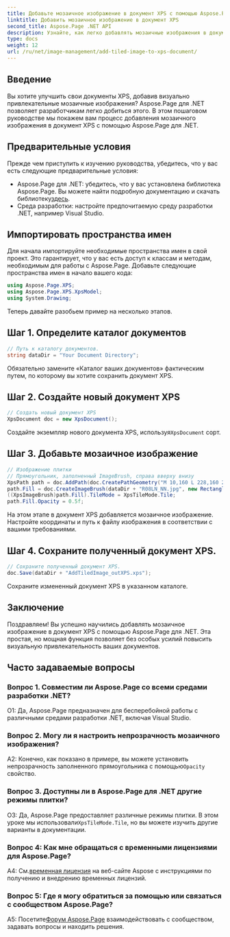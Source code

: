 ```yaml
---
title: Добавьте мозаичное изображение в документ XPS с помощью Aspose.Page для .NET
linktitle: Добавить мозаичное изображение в документ XPS
second_title: Aspose.Page .NET API
description: Узнайте, как легко добавлять мозаичные изображения в документы XPS с помощью Aspose.Page для .NET. Повышайте визуальную привлекательность и создавайте потрясающие документы.
type: docs
weight: 12
url: /ru/net/image-management/add-tiled-image-to-xps-document/
---
```

## Введение

Вы хотите улучшить свои документы XPS, добавив визуально привлекательные мозаичные изображения? Aspose.Page для .NET позволяет разработчикам легко добиться этого. В этом пошаговом руководстве мы покажем вам процесс добавления мозаичного изображения в документ XPS с помощью Aspose.Page для .NET.

## Предварительные условия

Прежде чем приступить к изучению руководства, убедитесь, что у вас есть следующие предварительные условия:

-  Aspose.Page для .NET: убедитесь, что у вас установлена библиотека Aspose.Page. Вы можете найти подробную документацию и скачать библиотеку[здесь](https://reference.aspose.com/page/net/).
- Среда разработки: настройте предпочитаемую среду разработки .NET, например Visual Studio.

## Импортировать пространства имен

Для начала импортируйте необходимые пространства имен в свой проект. Это гарантирует, что у вас есть доступ к классам и методам, необходимым для работы с Aspose.Page. Добавьте следующие пространства имен в начало вашего кода:

```csharp
using Aspose.Page.XPS;
using Aspose.Page.XPS.XpsModel;
using System.Drawing;
```

Теперь давайте разобьем пример на несколько этапов.

## Шаг 1. Определите каталог документов

```csharp
// Путь к каталогу документов.
string dataDir = "Your Document Directory";
```

Обязательно замените «Каталог ваших документов» фактическим путем, по которому вы хотите сохранить документ XPS.

## Шаг 2. Создайте новый документ XPS

```csharp
// Создать новый документ XPS
XpsDocument doc = new XpsDocument();
```

 Создайте экземпляр нового документа XPS, используя`XpsDocument` сорт.

## Шаг 3. Добавьте мозаичное изображение

```csharp
// Изображение плитки
// Прямоугольник, заполненный ImageBrush, справа вверху внизу
XpsPath path = doc.AddPath(doc.CreatePathGeometry("M 10,160 L 228,160 228,305 10,305"));
path.Fill = doc.CreateImageBrush(dataDir + "R08LN_NN.jpg", new RectangleF(0f, 0f, 128f, 96f), new RectangleF(0f, 0f, 64f, 48f));
((XpsImageBrush)path.Fill).TileMode = XpsTileMode.Tile;
path.Fill.Opacity = 0.5f;
```

На этом этапе в документ XPS добавляется мозаичное изображение. Настройте координаты и путь к файлу изображения в соответствии с вашими требованиями.

## Шаг 4. Сохраните полученный документ XPS.

```csharp
// Сохраните полученный документ XPS.
doc.Save(dataDir + "AddTiledImage_outXPS.xps");
```

Сохраните измененный документ XPS в указанном каталоге.

## Заключение

Поздравляем! Вы успешно научились добавлять мозаичное изображение в документ XPS с помощью Aspose.Page для .NET. Эта простая, но мощная функция позволяет без особых усилий повысить визуальную привлекательность ваших документов.

## Часто задаваемые вопросы

### Вопрос 1. Совместим ли Aspose.Page со всеми средами разработки .NET?

О1: Да, Aspose.Page предназначен для бесперебойной работы с различными средами разработки .NET, включая Visual Studio.

### Вопрос 2. Могу ли я настроить непрозрачность мозаичного изображения?

A2: Конечно, как показано в примере, вы можете установить непрозрачность заполненного прямоугольника с помощью`Opacity` свойство.

### Вопрос 3. Доступны ли в Aspose.Page для .NET другие режимы плитки?

 О3: Да, Aspose.Page предоставляет различные режимы плитки. В этом уроке мы использовали`XpsTileMode.Tile`, но вы можете изучить другие варианты в документации.

### Вопрос 4: Как мне обращаться с временными лицензиями для Aspose.Page?

 А4: См.[временная лицензия](https://purchase.aspose.com/temporary-license/) на веб-сайте Aspose с инструкциями по получению и внедрению временных лицензий.

### Вопрос 5: Где я могу обратиться за помощью или связаться с сообществом Aspose.Page?

 A5: Посетите[Форум Aspose.Page](https://forum.aspose.com/c/page/39) взаимодействовать с сообществом, задавать вопросы и находить решения.